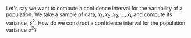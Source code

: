
Let's say we want to compute a confidence interval for the variability of a population.
We take a sample of data, $x_1, x_2, x_3, \ldots, x_k$ and compute its variance, $s^2$.
How do we construct a confidence interval for the population variance $\sigma^2$?
